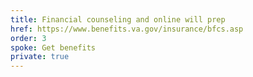 ```yaml
---
title: Financial counseling and online will prep
href: https://www.benefits.va.gov/insurance/bfcs.asp
order: 3
spoke: Get benefits
private: true
---
```

